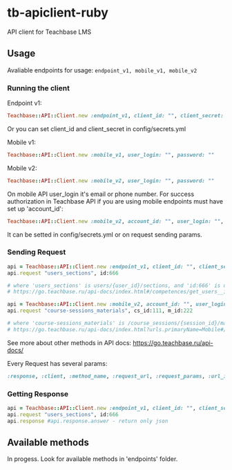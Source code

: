 # tb-apiclient-ruby
API client for Teachbase LMS

## Usage
Avaliable endpoints for usage: 
`endpoint_v1, mobile_v1, mobile_v2`

### Running the client

Endpoint v1:

```ruby
Teachbase::API::Client.new :endpoint_v1, client_id: "", client_secret: ""
```

Or you can set client_id and client_secret in config/secrets.yml

Mobile v1:

```ruby
Teachbase::API::Client.new :mobile_v1, user_login: "", password: ""
```

Mobile v2:

```ruby
Teachbase::API::Client.new :mobile_v2, user_login: "", password: ""
```

On mobile API user_login it's email or phone number.
For success authorization in Teachbase API if you are using mobile endpoints must have set up 'account_id':

```ruby
Teachbase::API::Client.new :mobile_v2, account_id: "", user_login: "", password: ""
```

It can be setted in config/secrets.yml or on request sending params.


### Sending Request

```ruby
api = Teachbase::API::Client.new :endpoint_v1, client_id: "", client_secret: ""
api.request "users_sections", id:666

# where 'users_sections' is users/{user_id}/sections, and 'id:666' is user id
# https://go.teachbase.ru/api-docs/index.html#/competences/get_users__id__sections

api = Teachbase::API::Client.new :mobile_v2, account_id: "", user_login: "", password: ""
api.request "course-sessions_materials", cs_id:111, m_id:222

# where 'course-sessions_materials' is /course_sessions/{session_id}/materials/{id}, and 'cs_id:111' is session_id, m_id:222 is material's id
# https://go.teachbase.ru/api-docs/index.html?urls.primaryName=Mobile#/materials/get_course_sessions__session_id__materials__id_
```
See more about other methods in API docs: https://go.teachbase.ru/api-docs/

Every Request has several params:
```ruby
:response, :client, :method_name, :request_url, :request_params, :url_ids, :account_id
```

### Getting Response

```ruby
api = Teachbase::API::Client.new :endpoint_v1, client_id: "", client_secret: ""
api.request "users_sections", id:666
api.response #api.response.answer - return only json
```

## Available methods
In progess. Look for available methods in 'endpoints' folder.
